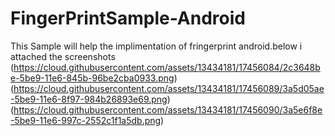# FingerPrintSample-Android
This Sample will help the implimentation of fringerprint android.below i attached the screenshots
(https://cloud.githubusercontent.com/assets/13434181/17456084/2c3648be-5be9-11e6-845b-96be2cba0933.png)
(https://cloud.githubusercontent.com/assets/13434181/17456089/3a5d05ae-5be9-11e6-8f97-984b26893e69.png)
(https://cloud.githubusercontent.com/assets/13434181/17456090/3a5e6f8e-5be9-11e6-997c-2552c1f1a5db.png)
